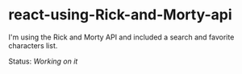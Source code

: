 # react-using-Rick-and-Morty-api
I'm using the Rick and Morty API and included a search and favorite characters list.

Status: _Working on it_
